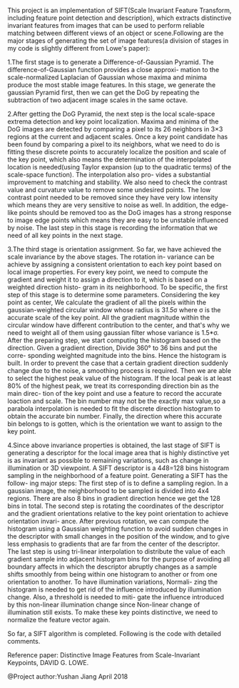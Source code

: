 This project is an implementation of SIFT(Scale Invariant Feature Transform, including feature point detection and description), 
which extracts distinctive invariant features from images that can be used to perform reliable matching between different views 
of an object or scene.Following are the major stages of generating the set of image features(a division of stages in my code is 
slightly different from Lowe's paper):
    
1.The first stage is to generate a Difference-of-Gaussian Pyramid. The difference-of-Gaussian function provides a close approxi-
mation to the scale-normalized Laplacian of Gaussian whose maxima and minima produce the most stable image features. In this 
stage, we generate the gaussian Pyramid first, then we can get the DoG by repeating the subtraction of two adjacent image scales
in the same octave.

2.After getting the DoG Pyramid, the next step is the local scale-space extrema detection and key point localization. Maxima and
minima of the DoG images are detected by comparing a pixel to its 26 neighbors in 3×3 regions at the current and adjacent scales.
Once a key point candidate has been found by comparing a pixel to its neighbors, what we need to do is fitting these discrete 
points to accurately localize the position and scale of the key point, which also means the determination of the interpolated 
location is needed(using Taylor expansion (up to the quadratic terms) of the scale-space function). The interpolation also pro-
vides a substantial improvement to matching and stability. We also need to check the contrast value and curvature value to remove
some undesired points. The low contrast point needed to be removed since they have very low intensity which means they are very 
sensitive to noise as well. In addition, the edge-like points should be removed too as the DoG images has a strong response to 
image edge points which means they are easy to be unstable influenced by noise. The last step in this stage is recording the 
information that we need of all key points in the next stage.

3.The third stage is orientation assignment. So far, we have achieved the scale invariance by the above stages. The rotation in-
variance can be achieve by assigning a consistent orientation to each key point based on local image properties. For every key 
point, we need to compute the gradient and weight it to assign a direction to it, which is based on a weighted direction histo-
gram in its neighborhood. To be specific, the first step of this stage is to determine some parameters. Considering the key point
as center, We calculate the gradient of all the pixels within the gaussian-weighted circular window whose radius is 3*1.5*σ where
σ is the accurate scale of the key point. All the gradient magnitude within the circular window have different contribution to 
the center, and that's why we need to weight all of them using gaussian filter whose variance is 1.5*σ. After the preparing step,
we start computing the histogram based on the direction. Given a gradient direction, Divide 360° to 36 bins and put the corre-
sponding weighted magnitude into the bins. Hence the histogram is built. In order to prevent the case that a certain gradient 
direction suddenly change due to the noise, a smoothing process is required. Then we are able to select the highest peak value of 
the histogram. If the local peak is at least 80% of the highest peak, we treat its corresponding direction bin as the main direc-
tion of the key point and use a feature to record the accurate loaction and scale. The bin number may not be the exactly max value,so a parabola interpolation is needed to fit the discrete 
direction histogram to obtain the accurate bin number. Finally, the direction where this accurate bin belongs to is 
gotten, which is the orientation we want to assign to the key point.

4.Since above invariance properties is obtained, the last stage of SIFT is generating a descriptor for the local image area that
is highly distinctive yet is as invariant as possible to remaining variations, such as change in illumination or 3D viewpoint. A
SIFT descriptor is a 4*4*8=128 bins histogram sampling in the neighborhood of a feature point. Generating a SIFT has the follow-
ing major steps: The first step of is to define a sampling region. In a gaussian image, the neighborhood to be sampled is divided
into 4x4 regions. There are also 8 bins in gradient direction hence we get the 128 bins in total. The second step is rotating the
coordinates of the descriptor and the gradient orientations relative to the key point orientation to achieve orientation invari-
ance. After previous rotation, we can compute the histogram using a Gaussian weighting function to avoid sudden changes in the 
descriptor with small changes in the position of the window, and to give less emphasis to gradients that are far from the center
of the descriptor. The last step is using tri-linear interpolation to distribute the value of each gradient sample into adjacent
histogram bins for the purpose of avoiding all boundary affects in which the descriptor abruptly changes as a sample shifts 
smoothly from being within one histogram to another or from one orientation to another. To have illumination variations, Normali-
zing the histogram is needed to get rid of the influence introduced by illumination change. Also, a threshold is needed to miti-
gate the influence introduced by this non-linear illumination change since Non-linear change of illumination still exists. To 
make these key points distinctive, we need to normalize the feature vector again.

So far, a SIFT algorithm is completed. Following is the code with detailed comments.
   
Reference paper: Distinctive Image Features from Scale-Invariant Keypoints, DAVID G. LOWE.

@Project author:Yushan Jiang April 2018
